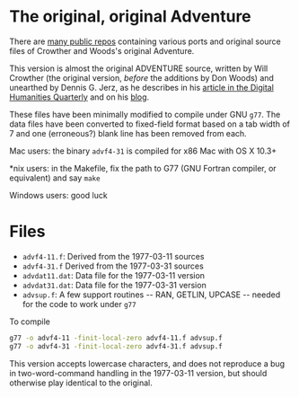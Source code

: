 # The original, original Adventure

There are [many public
repos](https://github.com/search?p=2&q=advent+language%3Afortran&type=Repositories&utf8=%E2%9C%93)
containing various ports and original source files of Crowther and
Woods's original Adventure.

This version is almost the original ADVENTURE source, written by Will
Crowther (the original version, _before_ the additions by Don Woods) and
unearthed by Dennis G. Jerz, as he describes in his [article in the
Digital Humanities
Quarterly](http://www.digitalhumanities.org/dhq/vol/1/2/000009/000009.html)
and on his [blog](https://jerz.setonhill.edu/intfic/colossal-cave-adventure/).

These files have been 
minimally modified to compile 
under GNU `g77`.  The data files have been converted to fixed-field format 
based on a tab width of 7 and one (erroneous?) blank line has been removed
from each. 

Mac users: the binary `advf4-31` is compiled for x86 Mac with OS X 10.3+

*nix users: in the Makefile, fix the path to G77 (GNU Fortran compiler,
or equivalent) and say `make`

Windows users: good luck

# Files

* `advf4-11.f`:  Derived from the 1977-03-11 sources
* `advf4-31.f`  Derived from the 1977-03-31 sources
* `advdat11.dat`:  Data file for the 1977-03-11 version
* `advdat31.dat`:  Data file for the 1977-03-31 version
* `advsup.f`: A few support routines -- RAN, GETLIN, UPCASE -- needed for the code to work under `g77`

To compile

```bash
g77 -o advf4-11 -finit-local-zero advf4-11.f advsup.f
g77 -o advf4-31 -finit-local-zero advf4-31.f advsup.f
```
This version accepts lowercase characters, and does not reproduce a bug in
two-word-command handling in the 1977-03-11 version, but should otherwise
play identical to the original.
